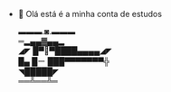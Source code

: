 - 👋 Olá está é a minha conta de estudos

   ▬▬▬.◙.▬▬▬<br>
  ═▂▄▄▓▄▄▂<br>
◢◤ █▀🐒▀████▄▄▄▄◢◤<br>
█▄ █ー ███▀▀▀▀▀▀▀╬<br>
◥█████◤<br>
══╩══╩═<br>
<br>
<!---
Alencarfatec/Alencarfatec is a ✨ special ✨ repository because its `README.md` (this file) appears on your GitHub profile.
You can click the Preview link to take a look at your changes.
--->
